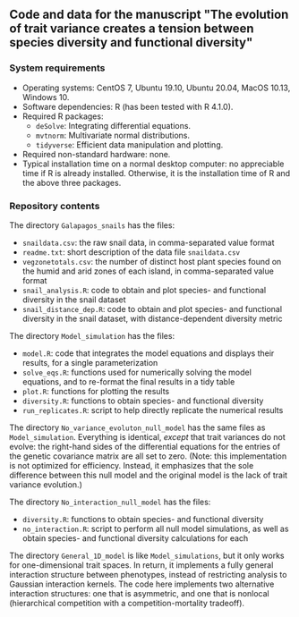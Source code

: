 ## Code and data for the manuscript "The evolution of trait variance creates a tension between species diversity and functional diversity"

### System requirements

* Operating systems: CentOS 7, Ubuntu 19.10, Ubuntu 20.04, MacOS 10.13, Windows 10.
* Software dependencies: R (has been tested with R 4.1.0).
* Required R packages:
  - `deSolve`: Integrating differential equations.
  - `mvtnorm`: Multivariate normal distributions.
  - `tidyverse`: Efficient data manipulation and plotting.
* Required non-standard hardware: none.
* Typical installation time on a normal desktop computer: no appreciable time if R is already installed. Otherwise, it is the installation time of R and the above three packages.


### Repository contents

The directory `Galapagos_snails` has the files:

* `snaildata.csv`: the raw snail data, in comma-separated value format
* `readme.txt`: short description of the data file `snaildata.csv`
* `vegzonetotals.csv`: the number of distinct host plant species found on the humid and arid zones of each island, in comma-separated value format
* `snail_analysis.R`: code to obtain and plot species- and functional diversity in the snail dataset
* `snail_distance_dep.R`: code to obtain and plot species- and functional diversity in the snail dataset, with distance-dependent diversity metric

The directory `Model_simulation` has the files:

* `model.R`: code that integrates the model equations and displays their results, for a single parameterization
* `solve_eqs.R`: functions used for numerically solving the model equations, and to re-format the final results in a tidy table
* `plot.R`: functions for plotting the results
* `diversity.R`: functions to obtain species- and functional diversity
* `run_replicates.R`: script to help directly replicate the numerical results

The directory `No_variance_evoluton_null_model` has the same files as `Model_simulation`. Everything is identical, *except* that trait variances do not evolve: the right-hand sides of the differential equations for the entries of the genetic covariance matrix are all set to zero. (Note: this implementation is not optimized for efficiency. Instead, it emphasizes that the sole difference between this null model and the original model is the lack of trait variance evolution.)

The directory `No_interaction_null_model` has the files:

* `diversity.R`: functions to obtain species- and functional diversity
* `no_interaction.R`: script to perform all null model simulations, as well as obtain species- and functional diversity calculations for each

The directory `General_1D_model` is like `Model_simulations`, but it only works for one-dimensional trait spaces. In return, it implements a fully general interaction structure between phenotypes, instead of restricting analysis to Gaussian interaction kernels. The code here implements two alternative interaction structures: one that is asymmetric, and one that is nonlocal (hierarchical competition with a competition-mortality tradeoff).
